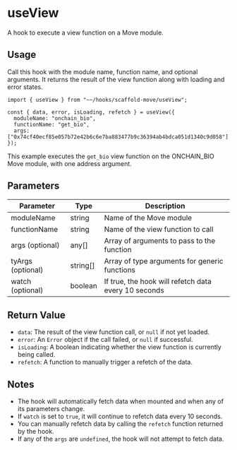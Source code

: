 # useView

A hook to execute a view function on a Move module.

## Usage

Call this hook with the module name, function name, and optional arguments. It returns the result of the view function along with loading and error states.

```tsx
import { useView } from "~~/hooks/scaffold-move/useView";

const { data, error, isLoading, refetch } = useView({
  moduleName: "onchain_bio",
  functionName: "get_bio",
  args: ["0x74cf40ecf85e057b72e42b6c6e7ba883477b9c36394ab4bdca051d1340c9d058"]
});
```

This example executes the `get_bio` view function on the ONCHAIN_BIO Move module, with one address argument.

## Parameters

| Parameter                | Type     | Description                                                   |
|--------------------------|----------|---------------------------------------------------------------|
| moduleName               | string   | Name of the Move module                                       |
| functionName             | string   | Name of the view function to call                             |
| args (optional)          | any[]    | Array of arguments to pass to the function                    |
| tyArgs (optional)        | string[] | Array of type arguments for generic functions                 |
| watch (optional)         | boolean  | If true, the hook will refetch data every 10 seconds          |

## Return Value

* `data`: The result of the view function call, or `null` if not yet loaded.
* `error`: An `Error` object if the call failed, or `null` if successful.
* `isLoading`: A boolean indicating whether the view function is currently being called.
* `refetch`: A function to manually trigger a refetch of the data.

## Notes

- The hook will automatically fetch data when mounted and when any of its parameters change.
- If `watch` is set to `true`, it will continue to refetch data every 10 seconds.
- You can manually refetch data by calling the `refetch` function returned by the hook.
- If any of the `args` are `undefined`, the hook will not attempt to fetch data.